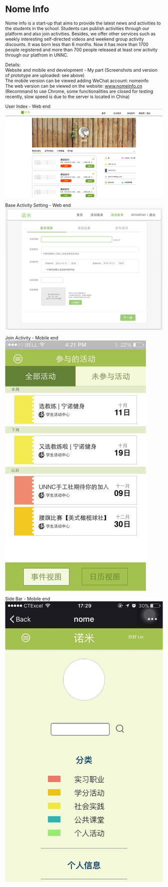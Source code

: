 # Nome Info

Nome info is a start-up that aims to provide the latest news and activities to the students in the school. Students can publish activities through our platform and also join activities. Besides, we offer other services such as weekly interesting self-directed videos and weekend group activity discounts. It was born less than 6 months. Now it has more than 1700 people registered and more than 700 people released at least one activity through our platfrom in UNNC.  

Details:   
Website and mobile end development - My part (Screenshots and version of prototype are uploaded: see above)  
The mobile version can be viewed adding WeChat account: nomeinfo  
The web version can be viewed on the website: www.nomeinfo.cn (Recommand to use Chrome, some functionalities are closed for testing recently, slow speed is due to the server is located in China)  


 User Index - Web end
![alt tag](https://github.com/littlebugivy/Nome/blob/master/user_index.png)

 Base Activity Setting - Web end   
![alt tag](https://github.com/littlebugivy/Nome/blob/master/base_setting.png)

 Join Activity - Mobile end   
![alt tag](https://github.com/littlebugivy/Nome/blob/master/join_activity.jpg)

 Side Bar - Mobile end  
![alt tag](https://github.com/littlebugivy/Nome/blob/master/sidebar.jpg)

